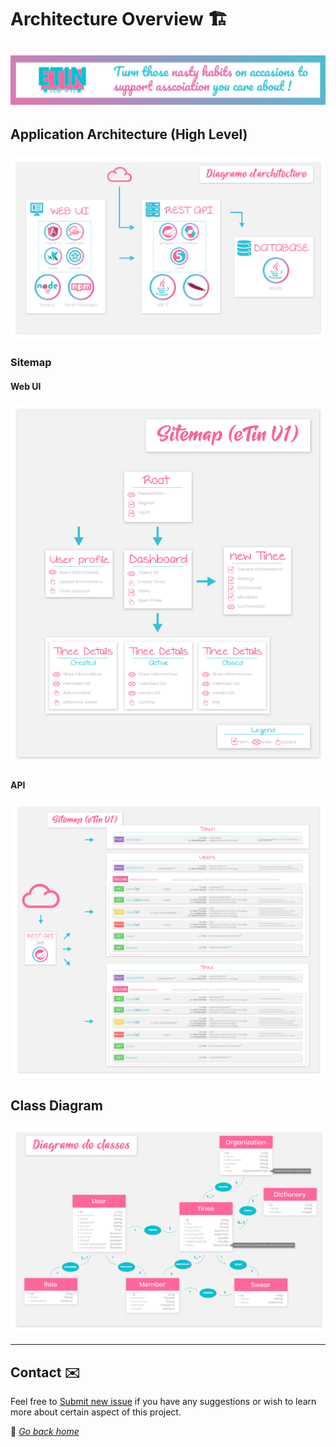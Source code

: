 # Architecture Overview 🏗

## ![alt text](../src/img/banner.png "eTin wiki banner")

## Application Architecture (High Level)

### ![alt text](../src/img/spec/architecture/architecture.png "eTin architecture overview")

### Sitemap

#### Web UI

##### ![alt text](../src/img/spec/architecture/sitemap-webui.png "eTin sitemap webui")

#### API

##### ![alt text](../src/img/spec/architecture/sitemap-api.png "eTin sitemap api")

## Class Diagram

### ![alt text](../src/img/spec/architecture/diagramme-classe.png "eTin class diagram")

***

## Contact ✉️

Feel free to [Submit new issue](https://github.com/louiiuol/swear-tin/issues) if you have any suggestions or wish to learn more about certain aspect of this project.

🏡 *[Go back home](../README.md)*
